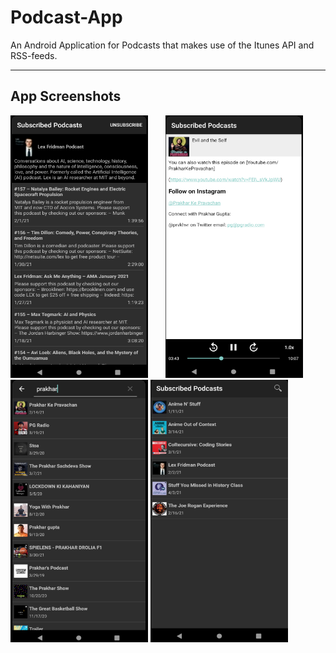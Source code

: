 # Podcast-App
An Android Application for Podcasts that makes use of the Itunes API and RSS-feeds.

------

## App Screenshots


<p float="left">
<img src="/assets/episodes-list.png" alt="notes" width = "220" height = "420">
&nbsp; &nbsp; &nbsp;
<img src="/assets/podcast_playing.png" alt="add notes" width = "220" height = "420">
<img src="/assets/search_view.png" alt="add notes" width = "220" height = "420">
<img src="/assets/subscribed_podcasts.png" alt="add notes" width = "220" height = "420">
</p>

